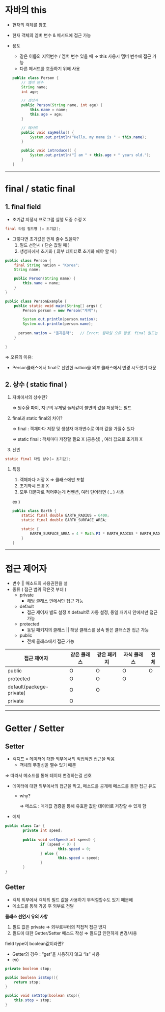 # 자바의 this

- 현재의 객체를 참조
- 현재 객체의 멤버 변수 & 메서드에 접근 가능
- 용도
    - 같은 이름의 지역변수 / 멤버 변수 있을 때 ⇒ this 사용시 멤버 변수에 접근 가능
    - 다른 메서드를 호출하기 위해 사용
    
    ```java
    public class Person {
        // 멤버 변수
        String name;
        int age;
    
        // 생성자
        public Person(String name, int age) {
            this.name = name;
            this.age = age;
        }
    
        // 메서드
        public void sayHello() {
            System.out.println("Hello, my name is " + this.name);
        }
    
        public void introduce() {
            System.out.println("I am " + this.age + " years old.");
        }
    }
    
    ```
    
---
# final / static final

## 1. final field

- 초기값 지정시 프로그램 실행 도중 수정 X

```java
final 타입 필드명 [= 초기값];
```

- 그렇다면 초기값은 언제 줄수 있을까?
    1. 필드 선언시 ( 단순 값일 때 )
    2. 생성자에서 초기화 ( 외부 데이터로 초기화 해야 할 때 )

```java
public class Person {
	final String nation = "Korea";
	String name;

	public Person(String name) {
		this.name = name;
	}
}
```

```java
public class PersonExample {
	public static void main(String[] args) {
		Person person = new Person("계백");

		System.out.println(person.nation);
		System.out.println(person.name);
		
	  person.nation = "을지문덕";   // Error: 컴파일 오류 발생. final 필드는 값 수정 불가
	}
	
}
```

 ⇒ 오류의 이유:

- Person클래스에서 final로 선언한 nation을 외부 클래스에서 변경 시도했기 때문

## 2. 상수 ( static final )

1. 자바에서의 상수란?
    
    ⇒ 원주율 파이, 지구의 무게및 둘레같이 불변의 값을 저장하는 필드
    
2. final과 static final의 차이?
    
    ⇒ final : 객체마다 저장 및 생성자 매개변수로 여러 값을 가질수 있다
    
    ⇒ static final : 객체마다 저장할 필요 X (공용성) , 여러 값으로 초기화 X
    
3. 선언

```java
static final 타입 상수[= 초기값];
```

1. 특징
    1. 객체마다 저장 X ⇒ 클래스에만 포함
    2. 초기화시 변경 X
    3. 모두 대문자로 적어주는게 컨벤션, 여러 단어라면 ( _ ) 사용
    
    ex )
    
    ```java
    public class Earth {
    	static final double EARTH_RADIUS = 6400;
    	static final double EARTH_SURFACE_AREA;
    
    	static {
    		EARTH_SURFACE_AREA = 4 * Math.PI * EARTH_RADIUS * EARTH_RADIUS;
    	}
    }
    ```
    
---
# 접근 제어자

- 변수 || 매소드의 사용권한을 설
- 종류 ( 접근 범위 작은것 부터 )
    - private
        - 해당 클래스 안에서만 접근 가능
    - default
        - 접근 제어자 별도 설정 X default로 자동 설정,  동일 패키지 안에서만 접근 가능
    - protected
        - 동일 패키지의 클래스 || 해당 클래스를 상속 받은 클래스만 접근 가능
    - public
        - 전체 클래스에서 접근 가능

| 접근 제어자 | 같은 클래스 | 같은 패키지 | 자식 클래스 | 전체 |
| --- | --- | --- | --- | --- |
| public | O | O | O | O |
| protected | O | O | O |  |
| default(packege-private) | O | O |  |  |
| private | O |  |  |  |

---

# Getter / Setter

## Setter

- 객지프 = 데이터에 대한 외부에서의 직접적인 접근을 막음
    - 객체의 무결성을 깰수 있기 때문

 ⇒ 따라서 메소드를 통해 데이터 변경하는걸 선호

- 데이터에 대한 외부에서의 접근을 막고, 메소드를 공개해 메소드를 통한 접근 유도
    - why?
        
        ⇒ 메소드 : 매개값 검증을 통해 유효한 값만 데이터로 저장할 수 있게 함
        
- 예제

```java
public class Car {
		private int speed;
		
		public void setSpeed(int speed) {
				if (speed < 0) {
						this.speed = 0;
				} else {
						this.speed = speed;
				}
		}
}
```

## Getter

- 객체 외부에서 객체의 필드 값을 사용하기 부적절할수도 있기 때문에
- 메소드를 통해 가공 후 외부로 전달

**클래스 선언시 유의 사항**

1. 필드 값은 private ⇒ 외부로부터의 직접적 접근 방지
2. 필드에 대한 Getter/Setter 메소드 작성 ⇒  필드값 안전하게 변경/사용

field type이 boolean값이라면?

- Getter의 경우 : “get”을 사용하지 않고 “is” 사용
- ex)

```java
private boolean stop;

public boolean isStop(){
	return stop;
}

public void setStop(boolean stop){
	this.stop = stop;
}
```